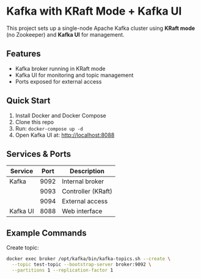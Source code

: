 # Kafka with KRaft Mode + Kafka UI

This project sets up a single-node Apache Kafka cluster using **KRaft mode** (no Zookeeper) and **Kafka UI** for management.

## Features

- Kafka broker running in KRaft mode
- Kafka UI for monitoring and topic management
- Ports exposed for external access

## Quick Start

1. Install Docker and Docker Compose
2. Clone this repo
3. Run: `docker-compose up -d`
4. Open Kafka UI at: [http://localhost:8088](http://localhost:8080)

## Services & Ports

| Service   | Port    | Description         |
|-----------|---------|---------------------|
| Kafka     | 9092    | Internal broker     |
|           | 9093    | Controller (KRaft)  |
|           | 9094    | External access     |
| Kafka UI  | 8088    | Web interface       |

## Example Commands

Create topic:
```bash
docker exec broker /opt/kafka/bin/kafka-topics.sh --create \
  --topic test-topic --bootstrap-server broker:9092 \
  --partitions 1 --replication-factor 1
